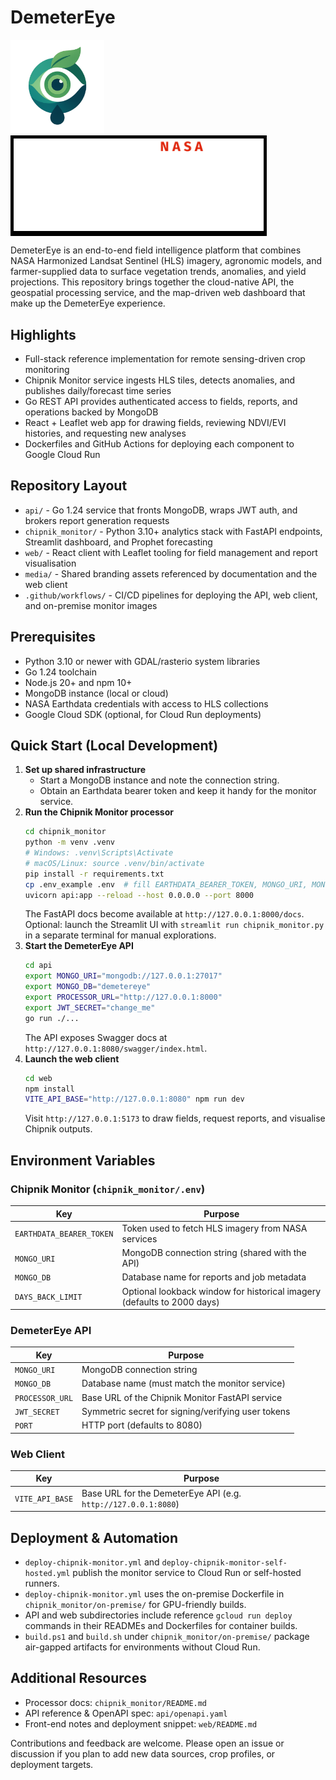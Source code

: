 # DemeterEye

<img src="media/main_logo.png" alt="" width="150"/>
<div style="background-color:black; display:inline-block; padding:5px;">
  <img src="media/space-challenge.png" alt="" width="400"/>
</div>


DemeterEye is an end-to-end field intelligence platform that combines NASA Harmonized Landsat Sentinel (HLS) imagery, agronomic models, and farmer-supplied data to surface vegetation trends, anomalies, and yield projections. This repository brings together the cloud-native API, the geospatial processing service, and the map-driven web dashboard that make up the DemeterEye experience.

## Highlights
- Full-stack reference implementation for remote sensing-driven crop monitoring
- Chipnik Monitor service ingests HLS tiles, detects anomalies, and publishes daily/forecast time series
- Go REST API provides authenticated access to fields, reports, and operations backed by MongoDB
- React + Leaflet web app for drawing fields, reviewing NDVI/EVI histories, and requesting new analyses
- Dockerfiles and GitHub Actions for deploying each component to Google Cloud Run

## Repository Layout
- `api/` - Go 1.24 service that fronts MongoDB, wraps JWT auth, and brokers report generation requests
- `chipnik_monitor/` - Python 3.10+ analytics stack with FastAPI endpoints, Streamlit dashboard, and Prophet forecasting
- `web/` - React client with Leaflet tooling for field management and report visualisation
- `media/` - Shared branding assets referenced by documentation and the web client
- `.github/workflows/` - CI/CD pipelines for deploying the API, web client, and on-premise monitor images

## Prerequisites
- Python 3.10 or newer with GDAL/rasterio system libraries
- Go 1.24 toolchain
- Node.js 20+ and npm 10+
- MongoDB instance (local or cloud)
- NASA Earthdata credentials with access to HLS collections
- Google Cloud SDK (optional, for Cloud Run deployments)

## Quick Start (Local Development)
1. **Set up shared infrastructure**
   - Start a MongoDB instance and note the connection string.
   - Obtain an Earthdata bearer token and keep it handy for the monitor service.
2. **Run the Chipnik Monitor processor**
   ```bash
   cd chipnik_monitor
   python -m venv .venv
   # Windows: .venv\Scripts\Activate
   # macOS/Linux: source .venv/bin/activate
   pip install -r requirements.txt
   cp .env_example .env  # fill EARTHDATA_BEARER_TOKEN, MONGO_URI, MONGO_DB, DAYS_BACK_LIMIT
   uvicorn api:app --reload --host 0.0.0.0 --port 8000
   ```
   The FastAPI docs become available at `http://127.0.0.1:8000/docs`. Optional: launch the Streamlit UI with `streamlit run chipnik_monitor.py` in a separate terminal for manual explorations.
3. **Start the DemeterEye API**
   ```bash
   cd api
   export MONGO_URI="mongodb://127.0.0.1:27017"
   export MONGO_DB="demetereye"
   export PROCESSOR_URL="http://127.0.0.1:8000"
   export JWT_SECRET="change_me"
   go run ./...
   ```
   The API exposes Swagger docs at `http://127.0.0.1:8080/swagger/index.html`.
4. **Launch the web client**
   ```bash
   cd web
   npm install
   VITE_API_BASE="http://127.0.0.1:8080" npm run dev
   ```
   Visit `http://127.0.0.1:5173` to draw fields, request reports, and visualise Chipnik outputs.

## Environment Variables
### Chipnik Monitor (`chipnik_monitor/.env`)
| Key | Purpose |
| --- | --- |
| `EARTHDATA_BEARER_TOKEN` | Token used to fetch HLS imagery from NASA services |
| `MONGO_URI` | MongoDB connection string (shared with the API) |
| `MONGO_DB` | Database name for reports and job metadata |
| `DAYS_BACK_LIMIT` | Optional lookback window for historical imagery (defaults to 2000 days) |

### DemeterEye API
| Key | Purpose |
| --- | --- |
| `MONGO_URI` | MongoDB connection string |
| `MONGO_DB` | Database name (must match the monitor service) |
| `PROCESSOR_URL` | Base URL of the Chipnik Monitor FastAPI service |
| `JWT_SECRET` | Symmetric secret for signing/verifying user tokens |
| `PORT` | HTTP port (defaults to 8080) |

### Web Client
| Key | Purpose |
| --- | --- |
| `VITE_API_BASE` | Base URL for the DemeterEye API (e.g. `http://127.0.0.1:8080`) |

## Deployment & Automation
- `deploy-chipnik-monitor.yml` and `deploy-chipnik-monitor-self-hosted.yml` publish the monitor service to Cloud Run or self-hosted runners.
- `deploy-chipnik-monitor.yml` uses the on-premise Dockerfile in `chipnik_monitor/on-premise/` for GPU-friendly builds.
- API and web subdirectories include reference `gcloud run deploy` commands in their READMEs and Dockerfiles for container builds.
- `build.ps1` and `build.sh` under `chipnik_monitor/on-premise/` package air-gapped artifacts for environments without Cloud Run.

## Additional Resources
- Processor docs: `chipnik_monitor/README.md`
- API reference & OpenAPI spec: `api/openapi.yaml`
- Front-end notes and deployment snippet: `web/README.md`

Contributions and feedback are welcome. Please open an issue or discussion if you plan to add new data sources, crop profiles, or deployment targets.
